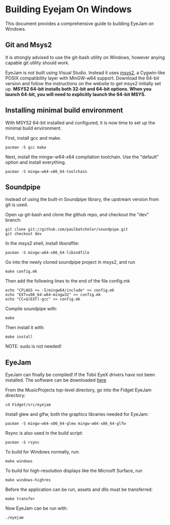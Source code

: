 # Building Eyejam On Windows

This document provides a comprehensive guide to building EyeJam on Windows.


## Git and Msys2

It is strongly advised to use the git-bash utility on Windows, however 
anying capable git utility should work.

EyeJam is not built using Visual Studio. Instead it uses 
[msys2](http://www.msys2.org), a Cygwin-like POSIX compatibility layer with
MinGW-w64 support. Download the 64-bit version and follow the instructions
on the website to get msys2 initially set up. **MSYS2 64-bit installs both
32-bit and 64-bit options. When you launch 64-bit, you will need to 
explicitly launch the 64-bit MSYS.**

## Installing minimal build environment

With MSYS2 64-bit installed and configured, it is now time to set up the minimal
build environment. 

First, install gcc and make.

	pacman -S gcc make

Next, install the mingw-w64-x64 compilation toolchain. Use the "default" option
and install everything. 

	pacman -S mingw-w64-x86_64-toolchain

## Soundpipe

Instead of using the built-in Soundpipe library, the upstream version from
git is used. 

Open up git-bash and clone the github repo, and checkout the "dev" branch:

	git clone git://github.com/paulbatchelor/soundpipe.git
	git checkout dev

In the msys2 shell, install libsndfile:

	pacman -S mingw-w64-x86_64-libsndfile


Go into the newly cloned soundpipe project in msys2, and run 
	
	make config.mk

Then add the following lines to the end of the file config.mk

	echo "CFLAGS += -I/mingw64/include" >> config.mk
	echo "EXT=x86_64-w64-mingw32" >> config.mk
	echo "CC=$(EXT)-gcc" >> config.mk

Compile soundpipe with:

	make

Then install it with:

	make install

NOTE: sudo is not needed! 

## EyeJam

EyeJam can finally be compiled! If the Tobii EyeX drivers have not been 
installed. The software can be downloaded 
[here](http://tobiigaming.com/getstarted/?utm_source=developer.tobii.com) 


From the MusicProjects top-level directory, go into the Fidget EyeJam directory:

	cd Fidget/src/eyejam

Install glew and glfw, both the graphics libraries needed for EyeJam:

	pacman -S mingw-w64-x86_64-glew mingw-w64-x86_64-glfw

Rsync is also used in the build script:

	pacman -S rsync


To build for Windows normally, run:

	make windows

To build for high-resolution displays like the Microsft Surface, run

	make windows-highres

Before the application can be run, assets and dlls must be transferred:

	make transfer

Now EyeJam can be run with:

	./eyejam
